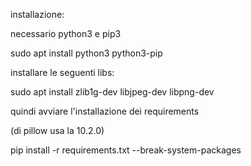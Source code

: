
installazione:

necessario python3 e pip3

sudo apt install python3 python3-pip

installare le seguenti libs:

sudo apt install zlib1g-dev libjpeg-dev libpng-dev

quindi avviare l'installazione dei requirements

(di pillow usa la 10.2.0)

pip install -r requirements.txt --break-system-packages
